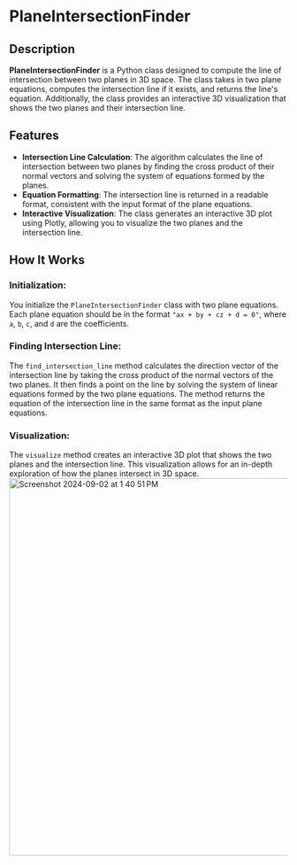 # PlaneIntersectionFinder

## Description

**PlaneIntersectionFinder** is a Python class designed to compute the line of intersection between two planes in 3D space. The class takes in two plane equations, computes the intersection line if it exists, and returns the line's equation. Additionally, the class provides an interactive 3D visualization that shows the two planes and their intersection line.

## Features

- **Intersection Line Calculation**: The algorithm calculates the line of intersection between two planes by finding the cross product of their normal vectors and solving the system of equations formed by the planes.
- **Equation Formatting**: The intersection line is returned in a readable format, consistent with the input format of the plane equations.
- **Interactive Visualization**: The class generates an interactive 3D plot using Plotly, allowing you to visualize the two planes and the intersection line.

## How It Works

### Initialization:
You initialize the `PlaneIntersectionFinder` class with two plane equations. Each plane equation should be in the format `"ax + by + cz + d = 0"`, where `a`, `b`, `c`, and `d` are the coefficients.

### Finding Intersection Line:
The `find_intersection_line` method calculates the direction vector of the intersection line by taking the cross product of the normal vectors of the two planes. It then finds a point on the line by solving the system of linear equations formed by the two plane equations. The method returns the equation of the intersection line in the same format as the input plane equations.

### Visualization:
The `visualize` method creates an interactive 3D plot that shows the two planes and the intersection line. This visualization allows for an in-depth exploration of how the planes intersect in 3D space.
<img width="682" alt="Screenshot 2024-09-02 at 1 40 51 PM" src="https://github.com/user-attachments/assets/f2575dd0-d29a-476d-a9a9-a0265888dfa3">
